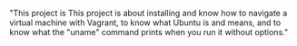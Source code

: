 "This project is This project is about installing and know how to navigate a virtual machine with Vagrant, to know what Ubuntu is and means, and to know what the "uname" command prints when you run it without options." 

